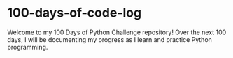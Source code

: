 # 100-days-of-code-log
Welcome to my 100 Days of Python Challenge repository! Over the next 100 days, I will be documenting my progress as I learn and practice Python programming.
